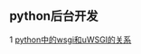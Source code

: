 ## python后台开发

1 [python中的wsgi和uWSGI的关系](https://github.com/luofengmacheng/python/blob/master/web/wsgi.md)